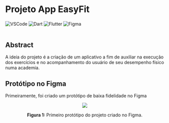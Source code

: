 # Projeto App EasyFit

<div style="display: inline_block">
  <img align="center" alt="VSCode" src="https://img.shields.io/badge/Visual%20Studio%20Code-0078d7.svg?style=for-the-badge&logo=visual-studio-code&logoColor=white" />
  <img align="center" alt="Dart" src="https://img.shields.io/badge/dart-%230175C2.svg?style=for-the-badge&logo=dart&logoColor=white" />
  <img align="center" alt="Flutter" src="https://img.shields.io/badge/Flutter-%2302569B.svg?style=for-the-badge&logo=Flutter&logoColor=white" />
  <img align="center" alt="Figma" src="https://img.shields.io/badge/figma-%23F24E1E.svg?style=for-the-badge&logo=figma&logoColor=white" />
</div><br/>

## Abstract

A ideia do projeto é a criação de um aplicativo a fim de auxiliar na execução dos exercícios e no acompanhamento do usuário de seu desempenho físico numa academia.

## Protótipo no Figma

Primeiramente, foi criado um protótipo de baixa fidelidade no Figma

<div align="center">
<img src="https://user-images.githubusercontent.com/84411392/197641398-aa0d6b82-0dd8-4e9b-8b99-8dcf7c719189.png" />

**Figura 1:** Primeiro protótipo do projeto criado no Figma.
</div>
